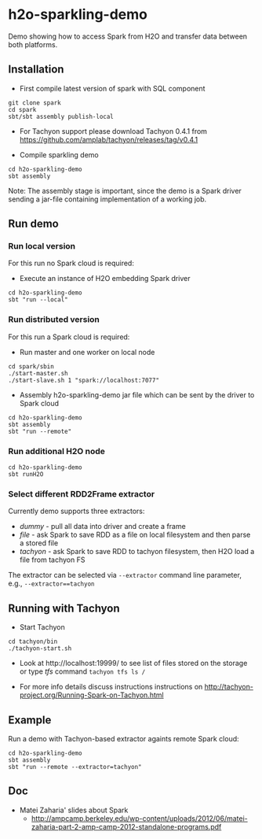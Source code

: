 h2o-sparkling-demo
==================

Demo showing how to access Spark from H2O and transfer data between both platforms.

## Installation

  - First compile latest version of spark with SQL component
  ```
  git clone spark
  cd spark
  sbt/sbt assembly publish-local
  ```
    
  - For Tachyon support please download Tachyon 0.4.1 from https://github.com/amplab/tachyon/releases/tag/v0.4.1
  
  - Compile sparkling demo
  ```
  cd h2o-sparkling-demo
  sbt assembly
  ```

Note: The assembly stage is important, since the demo is a Spark driver sending a jar-file containing implementation of a working job.

## Run demo

### Run local version
For this run no Spark cloud is required:
  - Execute an instance of H2O embedding Spark driver
  ```
  cd h2o-sparkling-demo
  sbt "run --local"
  ```

### Run distributed version
For this run a Spark cloud is required:
  - Run master and one worker on local node
  ```
  cd spark/sbin
  ./start-master.sh
  ./start-slave.sh 1 "spark://localhost:7077"
  ```

  - Assembly h2o-sparkling-demo jar file which can be sent by the driver to Spark cloud
  ```
  cd h2o-sparkling-demo
  sbt assembly
  sbt "run --remote"
  ```

### Run additional H2O node
```
cd h2o-sparkling-demo
sbt runH2O
```

 ### Select different RDD2Frame extractor

 Currently demo supports three extractors:

   - _dummy_ - pull all data into driver and create a frame
   - _file_ - ask Spark to save RDD as a file on local filesystem and then parse a stored file
   - _tachyon_ - ask Spark to save RDD to tachyon filesystem, then H2O load a file from tachyon FS

  The extractor can be selected via `--extractor` command line parameter, e.g., `--extractor==tachyon`


## Running with Tachyon
  - Start Tachyon
  ```
  cd tachyon/bin
  ./tachyon-start.sh
  ```

  - Look at http://localhost:19999/ to see list of files stored on the storage or type _tfs_ command `tachyon tfs ls /`

  - For more info details discuss instructions instructions on http://tachyon-project.org/Running-Spark-on-Tachyon.html


## Example

 Run a demo with Tachyon-based extractor againts remote Spark cloud:
 ```
 cd h2o-sparkling-demo
 sbt assembly
 sbt "run --remote --extractor=tachyon"
 ```

## Doc

  - Matei Zaharia' slides about Spark
    - http://ampcamp.berkeley.edu/wp-content/uploads/2012/06/matei-zaharia-part-2-amp-camp-2012-standalone-programs.pdf

